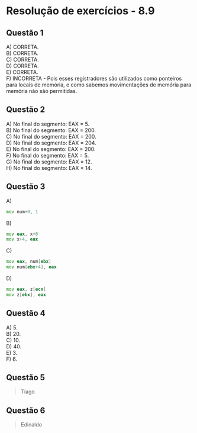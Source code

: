 #  Resolução de exercícios - 8.9 

##  Questão 1
A) CORRETA.  
B) CORRETA.  
C) CORRETA.    
D) CORRETA.  
E) CORRETA.   
F) INCORRETA - Pois esses registradores são utilizados como ponteiros para locais de memória, e como sabemos movimentações de memória para memória não são permitidas.   

## Questão 2
A) No final do segmento: EAX = 5.    
B) No final do segmento: EAX = 200.    
C) No final do segmento: EAX = 200.  
D) No final do segmento: EAX = 204.  
E) No final do segmento: EAX = 200.  
F) No final do segmento: EAX = 5.  
G) No final do segmento: EAX = 12.  
H) No final do segmento: EAX = 14.  

## Questão 3
A) 
```asm
mov num+0, 1
```  
B)
```asm
mov eax, x+8
mov x+4, eax
```
C)
```asm
mov eax, num[ebx]
mov num[ebx+4], eax 
```
D)
```asm
mov eax, z[ecx]
mov z[ebx], eax
```

## Questão 4
A) 5.  
B) 20.   
C) 10.   
D) 40.  
E) 3.  
F) 6.  

## Questão 5
> Tiago

## Questão 6
> Edinaldo

